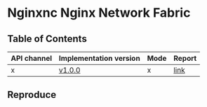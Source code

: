 # Nginxnc Nginx Network Fabric

## Table of Contents

|API channel|Implementation version|Mode|Report|
|-----------|----------------------|----|------|
|x|[v1.0.0](https://github.com/nginxinc/nginx-gateway-fabric/releases/tag/v1.0.0)|x|[link](./v1.0.0-report.yaml)|

## Reproduce
